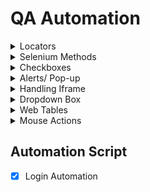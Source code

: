
# QA Automation
<details>
<summary>Locators</summary>

##  Locators:
 - [X] ID locator
 - [X] Name Locator
 - [X] PartialText locator
 - [X] LinkText locator
 - [X] className locator
 - [X] tagName locator
 - [ ] cssSelector locator(Dynamic Locators)
 - [ ] xpath locator(Dynamic Locators)
</details>
<details>
<summary> Selenium Methods </summary>

## 1. Get Methods:
- [X] Get Url
- [X] Get Title
- [X] Get Current Url
- [X] Get PageSource
- [X] Get Window Handle
- [ ] Get Window Handles

## 2. Conditional Methods:
- [X] isDisplayed
- [X] isSelected
- [X] isEnabled

## 3. Browser Methods:
- [X] Close
- [X] Quit

## 4. Wait Commands: 
- [ ] Implicit Wait
- [ ] Explicit Wait/Fluent Wait
- [ ] Synchronization/Thread.

## 5. Navigational Commands:
- [X] Navigate To
- [X] Navigate Back
- [X] Navigate Forward
- [X] Navigate refresh
</details>
<details>
<summary>Checkboxes</summary>
- [ ] Checkboxes
</details>
<details>
<summary>Alerts/ Pop-up</summary>
- [ ] Alerts Declaration
- [ ] Normal Alert (Accept)
- [ ] Confirmational Alert (Accept,Dismiss)
- [ ] Prompt Alert (Input box)
</details>

<details>
<summary>Handling Iframe</summary>
- [ ] Iframe Handling
</details>

<details>
<summary>Dropdown Box</summary>
- [ ] Select Dropdown
- [ ] Bootstrap Dropdown
- [ ] Hidden Dropdown
</details>

<details>
<summary>Web Tables</summary>
- [ ] Static Web Tables
- [ ] Dynamic Web Tables
</details>

<details>
<summary>Mouse Actions</summary>
- [ ] Right Click/Context Click
- [ ] Double Click
- [ ] Drag & Drop
</details>

## Automation Script
- [X] Login Automation
